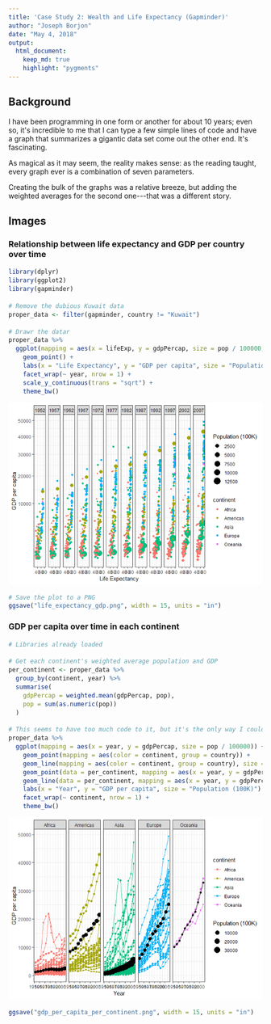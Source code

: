 ```yaml
---
title: 'Case Study 2: Wealth and Life Expectancy (Gapminder)'
author: "Joseph Borjon"
date: "May 4, 2018"
output:
  html_document:
    keep_md: true
    highlight: "pygments"
---
```


## Background

I have been programming in one form or another for about 10 years; even so, it's incredible to me that I can type a few simple lines of code and have a graph that summarizes a gigantic data set come out the other end. It's fascinating.

As magical as it may seem, the reality makes sense: as the reading taught, every graph ever is a combination of seven parameters.

Creating the bulk of the graphs was a relative breeze, but adding the weighted averages for the second one---that was a different story.

## Images

### Relationship between life expectancy and GDP per country over time


```r
library(dplyr)
library(ggplot2)
library(gapminder)

# Remove the dubious Kuwait data
proper_data <- filter(gapminder, country != "Kuwait")

# Drawr the datar
proper_data %>%
  ggplot(mapping = aes(x = lifeExp, y = gdpPercap, size = pop / 100000, color = continent)) +
    geom_point() +
    labs(x = "Life Expectancy", y = "GDP per capita", size = "Population (100K)") +
    facet_wrap(~ year, nrow = 1) +
    scale_y_continuous(trans = "sqrt") +
    theme_bw()
```

![](case-study-2_files/figure-html/life_expectancy_gdp-1.png)<!-- -->

```r
# Save the plot to a PNG
ggsave("life_expectancy_gdp.png", width = 15, units = "in")
```

### GDP per capita over time in each continent


```r
# Libraries already loaded

# Get each continent's weighted average population and GDP
per_continent <- proper_data %>%
  group_by(continent, year) %>%
  summarise(
    gdpPercap = weighted.mean(gdpPercap, pop),
    pop = sum(as.numeric(pop))
  )

# This seems to have too much code to it, but it's the only way I could find
proper_data %>%
  ggplot(mapping = aes(x = year, y = gdpPercap, size = pop / 100000)) +
    geom_point(mapping = aes(color = continent, group = country)) +
    geom_line(mapping = aes(color = continent, group = country), size = 0.5) +
    geom_point(data = per_continent, mapping = aes(x = year, y = gdpPercap)) +
    geom_line(data = per_continent, mapping = aes(x = year, y = gdpPercap), size = 0.5) +
    labs(x = "Year", y = "GDP per capita", size = "Population (100K)") +
    facet_wrap(~ continent, nrow = 1) +
    theme_bw()
```

![](case-study-2_files/figure-html/year_gdp-1.png)<!-- -->

```r
ggsave("gdp_per_capita_per_continent.png", width = 15, units = "in")
```
